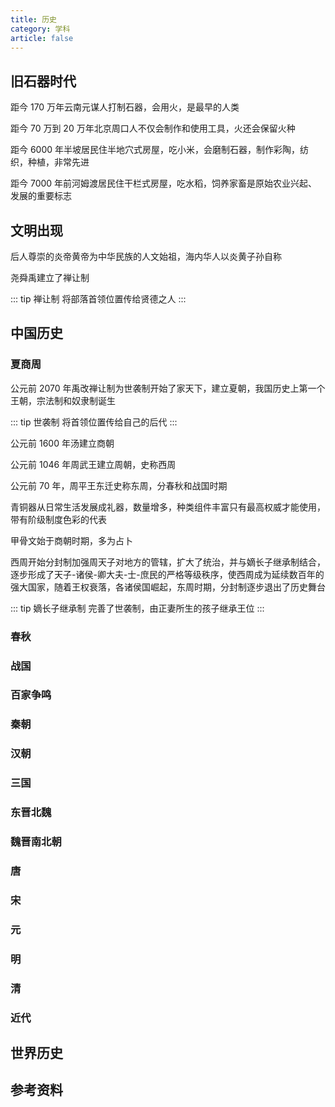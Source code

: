 ```yaml
---
title: 历史
category: 学科
article: false
---
```


## 旧石器时代

距今 170 万年云南元谋人打制石器，会用火，是最早的人类

距今 70 万到 20 万年北京周口人不仅会制作和使用工具，火还会保留火种

距今 6000 年半坡居民住半地穴式房屋，吃小米，会磨制石器，制作彩陶，纺织，种植，非常先进

距今 7000 年前河姆渡居民住干栏式房屋，吃水稻，饲养家畜是原始农业兴起、发展的重要标志

## 文明出现

后人尊崇的炎帝黄帝为中华民族的人文始祖，海内华人以炎黄子孙自称

尧舜禹建立了禅让制

::: tip 禅让制
将部落首领位置传给贤德之人
:::

## 中国历史

### 夏商周

公元前 2070 年禹改禅让制为世袭制开始了家天下，建立夏朝，我国历史上第一个王朝，宗法制和奴隶制诞生

::: tip 世袭制
将首领位置传给自己的后代
:::

公元前 1600 年汤建立商朝

公元前 1046 年周武王建立周朝，史称西周

公元前 70 年，周平王东迁史称东周，分春秋和战国时期

青铜器从日常生活发展成礼器，数量增多，种类组件丰富只有最高权威才能使用，带有阶级制度色彩的代表

甲骨文始于商朝时期，多为占卜

西周开始分封制加强周天子对地方的管辖，扩大了统治，并与嫡长子继承制结合，逐步形成了天子-诸侯-卿大夫-士-庶民的严格等级秩序，使西周成为延续数百年的强大国家，随着王权衰落，各诸侯国崛起，东周时期，分封制逐步退出了历史舞台

::: tip 嫡长子继承制
完善了世袭制，由正妻所生的孩子继承王位
:::

### 春秋

### 战国

### 百家争鸣

### 秦朝

### 汉朝

### 三国

### 东晋北魏

### 魏晋南北朝

### 唐

### 宋

### 元

### 明

### 清

### 近代

## 世界历史

## 参考资料

